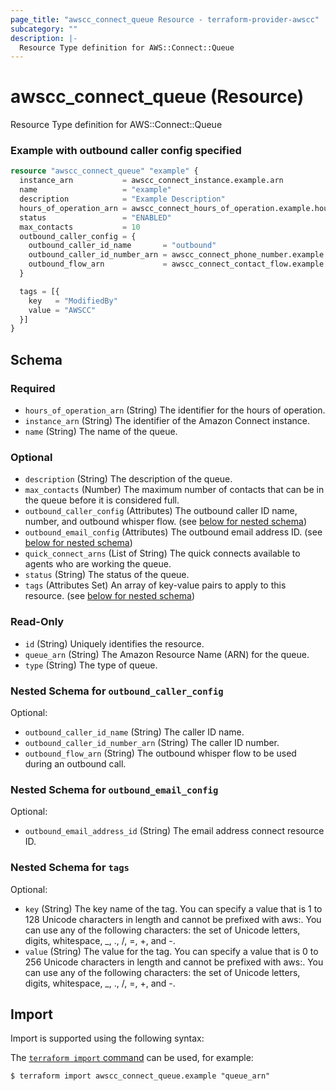 ```yaml
---
page_title: "awscc_connect_queue Resource - terraform-provider-awscc"
subcategory: ""
description: |-
  Resource Type definition for AWS::Connect::Queue
---
```


# awscc_connect_queue (Resource)

Resource Type definition for AWS::Connect::Queue

### Example with outbound caller config specified

```terraform
resource "awscc_connect_queue" "example" {
  instance_arn           = awscc_connect_instance.example.arn
  name                   = "example"
  description            = "Example Description"
  hours_of_operation_arn = awscc_connect_hours_of_operation.example.hours_of_operation_arn
  status                 = "ENABLED"
  max_contacts           = 10
  outbound_caller_config = {
    outbound_caller_id_name       = "outbound"
    outbound_caller_id_number_arn = awscc_connect_phone_number.example.phone_number_arn
    outbound_flow_arn             = awscc_connect_contact_flow.example.contact_flow_arn
  }

  tags = [{
    key   = "ModifiedBy"
    value = "AWSCC"
  }]
}
```

<!-- schema generated by tfplugindocs -->
## Schema

### Required

- `hours_of_operation_arn` (String) The identifier for the hours of operation.
- `instance_arn` (String) The identifier of the Amazon Connect instance.
- `name` (String) The name of the queue.

### Optional

- `description` (String) The description of the queue.
- `max_contacts` (Number) The maximum number of contacts that can be in the queue before it is considered full.
- `outbound_caller_config` (Attributes) The outbound caller ID name, number, and outbound whisper flow. (see [below for nested schema](#nestedatt--outbound_caller_config))
- `outbound_email_config` (Attributes) The outbound email address ID. (see [below for nested schema](#nestedatt--outbound_email_config))
- `quick_connect_arns` (List of String) The quick connects available to agents who are working the queue.
- `status` (String) The status of the queue.
- `tags` (Attributes Set) An array of key-value pairs to apply to this resource. (see [below for nested schema](#nestedatt--tags))

### Read-Only

- `id` (String) Uniquely identifies the resource.
- `queue_arn` (String) The Amazon Resource Name (ARN) for the queue.
- `type` (String) The type of queue.

<a id="nestedatt--outbound_caller_config"></a>
### Nested Schema for `outbound_caller_config`

Optional:

- `outbound_caller_id_name` (String) The caller ID name.
- `outbound_caller_id_number_arn` (String) The caller ID number.
- `outbound_flow_arn` (String) The outbound whisper flow to be used during an outbound call.


<a id="nestedatt--outbound_email_config"></a>
### Nested Schema for `outbound_email_config`

Optional:

- `outbound_email_address_id` (String) The email address connect resource ID.


<a id="nestedatt--tags"></a>
### Nested Schema for `tags`

Optional:

- `key` (String) The key name of the tag. You can specify a value that is 1 to 128 Unicode characters in length and cannot be prefixed with aws:. You can use any of the following characters: the set of Unicode letters, digits, whitespace, _, ., /, =, +, and -.
- `value` (String) The value for the tag. You can specify a value that is 0 to 256 Unicode characters in length and cannot be prefixed with aws:. You can use any of the following characters: the set of Unicode letters, digits, whitespace, _, ., /, =, +, and -.

## Import

Import is supported using the following syntax:

The [`terraform import` command](https://developer.hashicorp.com/terraform/cli/commands/import) can be used, for example:

```shell
$ terraform import awscc_connect_queue.example "queue_arn"
```